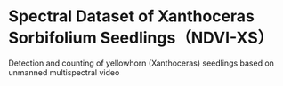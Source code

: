 # Spectral Dataset of Xanthoceras Sorbifolium Seedlings（NDVI-XS）
Detection and counting of yellowhorn (Xanthoceras) seedlings based on unmanned multispectral video
